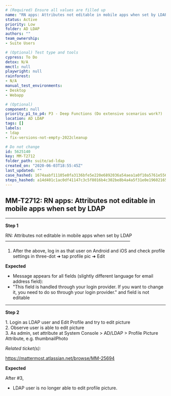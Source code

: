 ```yaml
---
# (Required) Ensure all values are filled up
name: "RN apps: Attributes not editable in mobile apps when set by LDAP"
status: Active
priority: Low
folder: AD LDAP
authors: ""
team_ownership: 
- Suite Users

# (Optional) Test type and tools
cypress: To Do
detox: N/A
mmctl: null
playwright: null
rainforest: 
- N/A
manual_test_environments: 
- Desktop
- Webapp

# (Optional)
component: null
priority_p1_to_p4: P3 - Deep Functions (Do extensive scenarios work?)
location: AD LDAP
tags: []
labels: 
- ldap
- fix-versions-not-empty-2022cleanup

# Do not change
id: 5625140
key: MM-T2712
folder_path: suite/ad-ldap
created_on: "2020-06-03T18:55:45Z"
last_updated: ""
case_hashed: 1674aabf11105e0fa3136bfe5e220e6892036a54aea1a0f10a5761e556d5669765ae67c7aaf94bad617ed91e6a27e315
steps_hashed: a14d401c1ac0df41147c3c5f8016b4c302be8b4a4a5f31e0e196021657e2921c3e2233f1ebfb6e6638a2870c25ebb4d5
---
```


## MM-T2712: RN apps: Attributes not editable in mobile apps when set by LDAP

---

**Step 1**

RN: Attributes not editable in mobile apps when set by LDAP\
————————————————————————————

1. After the above, log in as that user on Android and iOS and check profile settings in three-dot ➜ tap profile pic ➜ Edit

**Expected**

- Message appears for all fields (slightly different language for email address field):
- "This field is handled through your login provider. If you want to change it, you need to do so through your login provider." and field is not editable

---

**Step 2**

1\. Login as LDAP user and Edit Profile and try to edit picture\
2\. Observe user is able to edit picture\
3\. As admin, set attribute at System Console > AD/LDAP > Profile Picture Attribute, e.g. thumbnailPhoto

_Related ticket(s):_

<https://mattermost.atlassian.net/browse/MM-25694>

**Expected**

After #3,

- LDAP user is no longer able to edit profile picture.
